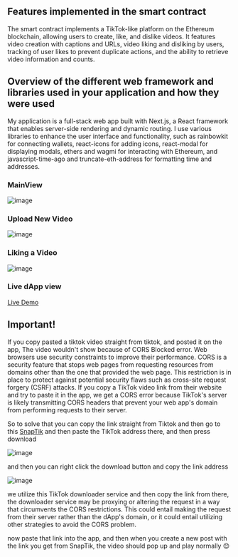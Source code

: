 ## Features implemented in the smart contract

The smart contract implements a TikTok-like platform on the Ethereum blockchain, allowing users to create, like, and dislike videos. It features video creation with captions and URLs, video liking and disliking by users, tracking of user likes to prevent duplicate actions, and the ability to retrieve video information and counts.


## Overview of the different web framework and libraries used in your application and how they were used

My application is a full-stack web app built with Next.js, a React framework that enables server-side rendering and dynamic routing. I use various libraries to enhance the user interface and functionality, such as rainbowkit for connecting wallets, react-icons for adding icons, react-modal for displaying modals, ethers and wagmi for interacting with Ethereum, and javascript-time-ago and truncate-eth-address for formatting time and addresses.

### MainView
![image](https://github.com/rywndr/SocialdApp/assets/88234565/86e5aded-72b8-4231-bee0-453bb04f3337)

### Upload New Video
![image](https://github.com/rywndr/SocialdApp/assets/88234565/ed5b318f-9234-41c6-a845-8bc4b3933b75)

### Liking a Video
![image](https://github.com/rywndr/SocialdApp/assets/88234565/2ebd276c-faab-41e5-a29d-a054f7911354)

### Live dApp view
[Live Demo](https://tiktokdapp.vercel.app/)

## Important!

If you copy pasted a tiktok video straight from tiktok, and posted it on the app, The video wouldn't show because of CORS Blocked error. Web browsers use security constraints to improve their performance. CORS is a security feature that stops web pages from requesting resources from domains other than the one that provided the web page. This restriction is in place to protect against potential security flaws such as cross-site request forgery (CSRF) attacks. If you copy a TikTok video link from their website and try to paste it in the app, we get a CORS error because TikTok's server is likely transmitting CORS headers that prevent your web app's domain from performing requests to their server.

So to solve that you can copy the link straight from Tiktok and then go to this [SnapTik](https://snaptik.app/) and then paste the TikTok address there, and then press download

![image](https://github.com/rywndr/SocialdApp/assets/88234565/a5a682e9-4216-4cac-9e51-33a02a3a327d)

and then you can right click the download button and copy the link address

![image](https://github.com/rywndr/SocialdApp/assets/88234565/42f61827-b376-4994-b0bf-946ef7e5b007)

we utilize this TikTok downloader service and then copy the link from there, the downloader service may be proxying or altering the request in a way that circumvents the CORS restrictions. This could entail making the request from their server rather than the dApp's domain, or it could entail utilizing other strategies to avoid the CORS problem.

now paste that link into the app, and then when you create a new post with the link you get from SnapTik, the video should pop up and play normally 😊


